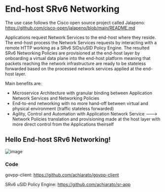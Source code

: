 # End-host SRv6 Networking

The use case follows the Cisco open source project called Jalapeno: https://github.com/cisco-open/jalapeno/blob/main/README.md

Applications request Network Services to the end-host where they reside. The end-host process the Network Services requests by interacting with a remote HTTP working as a SRv6 SIDs/uSID Policy Engine. The resulted SRv6 Networking Policies are provisioned at the end-host layer by onboarding a virtual data plane into the end-host platform meaning that packets reaching the network infrastructure are ready to be stateless forwarded based on the processed network services applied at the end-host layer.

Main benefits are:
- Microservice Architecture with granular binding between Application Network Services and Networking Policies 
- End-to-end networking with no more hand-off between virtual and physical environment (traffic stateless forwarded)
- Agility, Control and Automation with Application Network Service ---> Network Policies translation and provisioning made at the host layer with more direct control from the Applications theirself


## Hello End-host SRv6 Networking!

![image](https://user-images.githubusercontent.com/125906326/233828381-ec3402eb-76ed-43a6-94eb-b0070d9766bd.png)

### Code

govpp-client: https://github.com/achiarato/govpp-client 

SRv6 uSID Policy Engine: https://github.com/achiarato/sr-app
